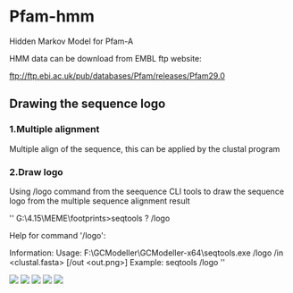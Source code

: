 # Pfam-hmm
Hidden Markov Model for Pfam-A

HMM data can be download from EMBL ftp website:

ftp://ftp.ebi.ac.uk/pub/databases/Pfam/releases/Pfam29.0


## Drawing the sequence logo
### 1.Multiple alignment
Multiple align of the sequence, this can be applied by the clustal program
### 2.Draw logo
Using /logo command from the seequence CLI tools to draw the sequence logo from the multiple sequence alignment result

''
G:\4.15\MEME\footprints>seqtools ? /logo

Help for command '/logo':

  Information:
  Usage:        F:\GCModeller\GCModeller-x64\seqtools.exe /logo /in <clustal.fasta> [/out <out.png>]
  Example:      seqtools /logo
''

![](https://raw.githubusercontent.com/SMRUCC/Sequence-Patterns-Toolkit/master/data/Xanthomonadales_MetR___Xanthomonadales.logo.png)
![](https://raw.githubusercontent.com/SMRUCC/Sequence-Patterns-Toolkit/master/data/Staphylococcaceae_LexA___Staphylococcaceae.logo.png)
![](https://raw.githubusercontent.com/SMRUCC/Sequence-Patterns-Toolkit/master/data/XC_2767.clustalW.logo.png)
![](https://raw.githubusercontent.com/SMRUCC/Sequence-Patterns-Toolkit/master/data/Xanthomonadales_MetR___Xanthomonadales.png)
![](https://raw.githubusercontent.com/SMRUCC/Sequence-Patterns-Toolkit/master/data/clustalW.png)
